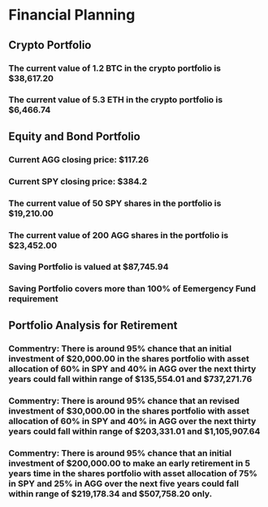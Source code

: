 # Financial Planning 

## Crypto Portfolio
### The current value of 1.2 BTC in the crypto portfolio is $38,617.20
### The current value of 5.3 ETH in the crypto portfolio is $6,466.74

## Equity and Bond Portfolio
### Current AGG closing price: $117.26
### Current SPY closing price: $384.2

### The current value of 50 SPY shares in the portfolio is $19,210.00
### The current value of 200 AGG shares in the portfolio is $23,452.00

### Saving Portfolio is valued at $87,745.94
### Saving Portfolio covers more than 100% of Eemergency Fund requirement

## Portfolio Analysis for Retirement
### Commentry: There is around 95% chance that an initial investment of $20,000.00 in the shares portfolio with asset allocation of 60% in SPY and 40% in AGG over the next thirty years could fall within range of $135,554.01 and $737,271.76 

### Commentry: There is around 95% chance that an revised investment of $30,000.00 in the shares portfolio with asset allocation of 60% in SPY and 40% in AGG over the next thirty years could fall within range of $203,331.01 and $1,105,907.64 

### Commentry: There is around 95% chance that an initial investment of $200,000.00 to make an early retirement in 5 years time in the shares portfolio with asset allocation of 75% in SPY and 25% in AGG over the next five years could fall within range of $219,178.34 and $507,758.20 only. 

